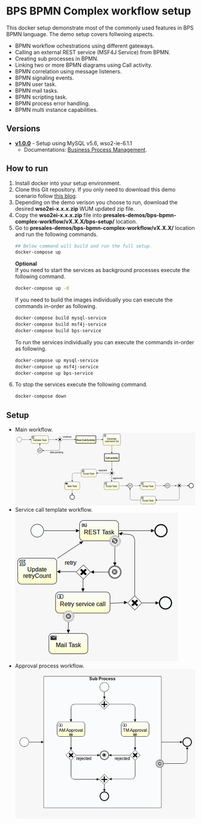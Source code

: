# BPS BPMN Complex workflow setup
This docker setup demonstrate most of the commonly used features in BPS BPMN language. The demo setup covers follwoing aspects. 
* BPMN workflow ochestrations using different gateways. 
* Calling an external REST service (MSF4J Service) from BPMN.
* Creating sub processes in BPMN. 
* Linking two or more BPMN diagrams using Call activity.
* BPMN correlation using message listeners.
* BPMN signaling events.
* BPMN user task.
* BPMN mail tasks.
* BPMN scripting task.
* BPMN process error handling. 
* BPMN multi instance capabilities.

## Versions
* [**v1.0.0**](v1.0.0) - Setup using MySQL v5.6, wso2-ie-6.1.1
  * Documentations: [Business Process Management](https://docs.wso2.com/display/EI611/Business+Process+Management).

## How to run
1. Install docker into your setup environment.
2. Clone this Git repository. If you only need to download this demo scenario follow [this blog](http://amalg-blogs.blogspot.com/2017/12/github-clone-only-sub-directory-of.html).
3. Depending on the demo verison you choose to run, download the desired **wso2ei-x.x.x.zip** WUM updated zip file.
4. Copy the **wso2ei-x.x.x.zip** file into **presales-demos/bps-bpmn-complex-workflow/vX.X.X/bps-setup/** location.
6. Go to **presales-demos/bps-bpmn-complex-workflow/vX.X.X/** location and run the following commands.
    ```bash
    ## Below command will build and run the full setup.
    docker-compose up
    ```
    **Optional**  
    If you need to start the services as background processes execute the following command.
    ```bash
    docker-compose up -d
    ```
    If you need to build the images individually you can execute the commands in-order as following.
    ```bash
    docker-compose build mysql-service
    docker-compose build msf4j-service
    docker-compose build bps-service
    ```
    To run the services individually you can execute the commands in-order as following.
    ```bash
    docker-compose up mysql-service
    docker-compose up msf4j-service
    docker-compose up bps-service
    ```
7. To stop the services execute the following command. 
    ```bash
    docker-compose down
    ```
## Setup 
* Main workflow.
![Main Workflow](v1.0.0/other-resources/diagrams/main-workflow.png)
* Service call template workflow.
![Main Workflow](v1.0.0/other-resources/diagrams/service-call-template.png)
* Approval process workflow.
![Main Workflow](v1.0.0/other-resources/diagrams/approval-process.png)